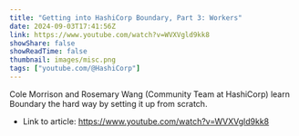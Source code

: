 ```yaml
---
title: "Getting into HashiCorp Boundary, Part 3: Workers"
date: 2024-09-03T17:41:56Z
link: https://www.youtube.com/watch?v=WVXVgld9kk8
showShare: false
showReadTime: false
thumbnail: images/misc.png
tags: ["youtube.com/@HashiCorp"]
---
```

Cole Morrison and Rosemary Wang (Community Team at HashiCorp) learn Boundary the hard way by setting it up from scratch.

- Link to article: https://www.youtube.com/watch?v=WVXVgld9kk8